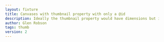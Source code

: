 ```yaml
---
layout: fixture
title: Canvases with thumbnail property with only a @id
description: Ideally the thumbnail property would have dimensions but in this case it only has a @id. This could be simplified to match with the Canvas Thumb URL example. 
author: Glen Robson
tags: thumb
version: 2
---
```

